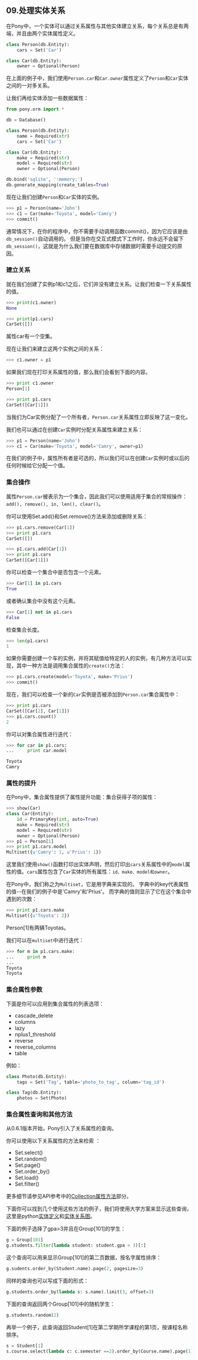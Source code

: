 ## 09.处理实体关系

在Pony中，一个实体可以通过关系属性与其他实体建立关系，每个关系总是有两端，并且由两个实体属性定义。

```py
class Person(db.Entity):
    cars = Set('Car')

class Car(db.Entity):
    owner = Optional(Person)
```

在上面的例子中，我们使用```Person.car```和```Car.owner```属性定义了```Person```和```Car```实体之间的一对多关系。

让我们再给实体添加一些数据属性：

```py
from pony.orm import *

db = Database()

class Person(db.Entity):
    name = Required(str)
    cars = Set('Car')

class Car(db.Entity):
    make = Required(str)
    model = Required(str)
    owner = Optional(Person)

db.bind('sqlite', ':memory:')
db.generate_mapping(create_tables=True)
```

现在让我们创建```Person```和```Car```实体的实例。

```py
>>> p1 = Person(name='John')
>>> c1 = Car(make='Toyota', model='Camry')
>>> commit()
```

通常情况下，在你的程序中，你不需要手动调用函数commit()，因为它应该是由```db_session()```自动调用的。
但是当你在交互式模式下工作时，你永远不会留下```db_session()```，这就是为什么我们要在数据库中存储数据时需要手动提交的原因。

### 建立关系

就在我们创建了实例p1和c1之后，它们并没有建立关系。让我们检查一下关系属性的值。

```py
>>> print(c1.owner)
None

>>> print(p1.cars)
CarSet([])
```

属性car有一个空集。

现在让我们来建立这两个实例之间的关系：

```py
>>> c1.owner = p1
```

如果我们现在打印关系属性的值，那么我们会看到下面的内容。

```py
>>> print c1.owner
Person[1]

>>> print p1.cars
CarSet([Car[1]])
```

当我们为Car实例分配了一个所有者，```Person.car```关系属性立即反映了这一变化。

我们也可以通过在创建```Car```实例时分配关系属性来建立关系：

```py
>>> p1 = Person(name='John')
>>> c1 = Car(make='Toyota', model='Camry', owner=p1)
```

在我们的例子中，属性所有者是可选的，所以我们可以在创建```Car```实例时或以后的任何时候给它分配一个值。

### 集合操作

属性```Person.car```被表示为一个集合，因此我们可以使用适用于集合的常规操作：```add(), remove(), in, len(), clear()```。

你可以使用Set.add()和Set.remove()方法来添加或删除关系：

```py
>>> p1.cars.remove(Car[1])
>>> print p1.cars
CarSet([])

>>> p1.cars.add(Car[1])
>>> print p1.cars
CarSet([Car[1]])
```

你可以检查一个集合中是否包含一个元素。

```py
>>> Car[1] in p1.cars
True
```

或者确认集合中没有这个元素。

```py
>>> Car[1] not in p1.cars
False
```

检查集合长度。

```py
>>> len(p1.cars)
1
```

如果你需要创建一个车的实例，并将其赋值给特定的人的实例，有几种方法可以实现，其中一种方法是调用集合属性的```create()```方法：

```py
>>> p1.cars.create(model='Toyota', make='Prius')
>>> commit()
```

现在，我们可以检查一个新的```Car```实例是否被添加到```Person.car```集合属性中：

```py
>>> print p1.cars
CarSet([Car[2], Car[1]])
>>> p1.cars.count()
2
```

你可以对集合属性进行迭代：

```py
>>> for car in p1.cars:
...     print car.model

Toyota
Camry
```

### 属性的提升

在Pony中，集合属性提供了属性提升功能：集合获得子项的属性：

```py
>>> show(Car)
class Car(Entity):
    id = PrimaryKey(int, auto=True)
    make = Required(str)
    model = Required(str)
    owner = Optional(Person)
>>> p1 = Person[1]
>>> print p1.cars.model
Multiset({u'Camry': 1, u'Prius': 1})
```

这里我们使用```show()```函数打印出实体声明，然后打印出```cars```关系属性中的```model```属性的值。```cars```属性包含了```Car```实体的所有属性：```id、make、model和owner```。

在Pony中，我们称之为```Multiset```，它是用字典来实现的。
字典中的key代表属性的值--在我们的例子中是'Camry'和'Prius'。
而字典的值则显示了它在这个集合中遇到的次数：

```py
>>> print p1.cars.make
Multiset({u'Toyota': 2})
```

Person[1]有两辆Toyotas。

我们可以在```multiset```中进行迭代：

```py
>>> for m in p1.cars.make:
...     print m
...
Toyota
Toyota
```

### 集合属性参数

下面是你可以应用到集合属性的列表选项：

* cascade_delete
* columns
* lazy
* nplus1_threshold
* reverse
* reverse_columns
* table

例如：

```py
class Photo(db.Entity):
    tags = Set('Tag', table='photo_to_tag', column='tag_id')

class Tag(db.Entity):
    photos = Set(Photo)
```

### 集合属性查询和其他方法

从0.6.1版本开始，Pony引入了关系属性的查询。

你可以使用以下关系属性的方法来检索 ：

* Set.select()
* Set.random()
* Set.page()
* Set.order_by()
* Set.load()
* Set.filter()

更多细节请参见API参考中的[Collection属性方法](https://docs.ponyorm.org/api_reference.html#collection-attribute-methods)部分。

下面你可以找到几个使用这些方法的例子，我们将使用大学方案来显示这些查询，这里是python[实体定义](https://github.com/ponyorm/pony/blob/orm/pony/orm/examples/university1.py)和[实体关系图](https://editor.ponyorm.com/user/pony/University)。

下面的例子选择了gpa>3并且在Group[101]的学生：

```py
g = Group[101]
g.students.filter(lambda student: student.gpa > 3)[:]
```

这个查询可以用来显示Group[101]的第二页数据，按名字属性排序：

```py
g.sudents.order_by(Student.name).page(2, pagesize=3)
```

同样的查询也可以写成下面的形式：

```py
g.students.order_by(lambda s: s.name).limit(3, offset=3)
```

下面的查询返回两个Group[101]中的随机学生：

```py
g.students.random(2)
```

再举一个例子，此查询返回Student[1]在第二学期所学课程的第1页，按课程名称排序。

```py
s = Student[1]
s.course.select(lambda c: c.semester ==2).order_by(Course.name).page(1)
```


